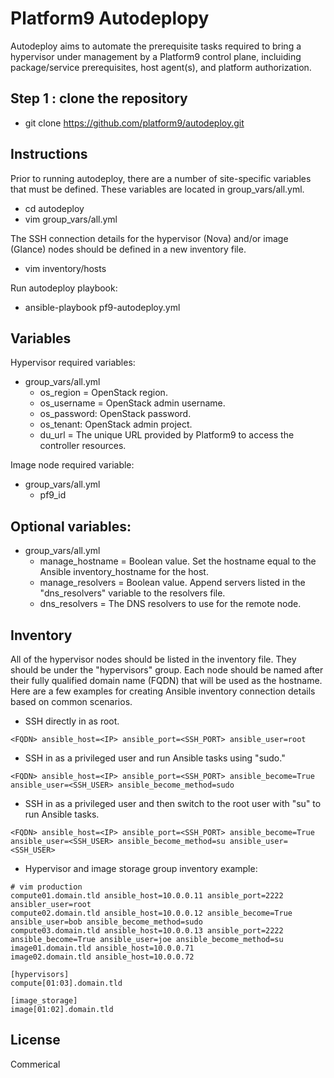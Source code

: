 # Platform9 Autodeplopy
Autodeploy aims to automate the prerequisite tasks required to bring a hypervisor under management by a Platform9 control plane, incluiding package/service prerequisites, host agent(s), and platform authorization.

## Step 1 : clone the repository
* git clone https://github.com/platform9/autodeploy.git

## Instructions

Prior to running autodeploy, there are a number of site-specific variables that must be defined.  These variables are located in group_vars/all.yml.
* cd autodeploy
* vim group_vars/all.yml

The SSH connection details for the hypervisor (Nova) and/or image (Glance) nodes should be defined in a new inventory file.
* vim inventory/hosts

Run autodeploy playbook:
* ansible-playbook pf9-autodeploy.yml

## Variables

Hypervisor required variables:

* group_vars/all.yml
    * os_region = OpenStack region.
    * os_username = OpenStack admin username.
    * os_password: OpenStack password.
    * os_tenant: OpenStack admin project.
    * du_url = The unique URL provided by Platform9 to access the controller resources.

Image node required variable:

* group_vars/all.yml
    * pf9_id

## Optional variables:

* group_vars/all.yml
    * manage_hostname = Boolean value. Set the hostname equal to the Ansible inventory_hostname for the host.
    * manage_resolvers = Boolean value. Append servers listed in the "dns_resolvers" variable to the resolvers file.
    * dns_resolvers = The DNS resolvers to use for the remote node.


## Inventory

All of the hypervisor nodes should be listed in the inventory file. They should be under the "hypervisors" group. Each node should be named after their fully qualified domain name (FQDN) that will be used as the hostname. Here are a few examples for creating Ansible inventory connection details based on common scenarios.

* SSH directly in as root.
```
<FQDN> ansible_host=<IP> ansible_port=<SSH_PORT> ansible_user=root
```

* SSH in as a privileged user and run Ansible tasks using "sudo."
```
<FQDN> ansible_host=<IP> ansible_port=<SSH_PORT> ansible_become=True ansible_user=<SSH_USER> ansible_become_method=sudo
```

* SSH in as a privileged user and then switch to the root user with "su" to run Ansible tasks.
```
<FQDN> ansible_host=<IP> ansible_port=<SSH_PORT> ansible_become=True ansible_user=<SSH_USER> ansible_become_method=su ansible_user=<SSH_USER>
```

* Hypervisor and image storage group inventory example:
```
# vim production
compute01.domain.tld ansible_host=10.0.0.11 ansible_port=2222 ansibler_user=root
compute02.domain.tld ansible_host=10.0.0.12 ansible_become=True ansible_user=bob ansible_become_method=sudo
compute03.domain.tld ansible_host=10.0.0.13 ansible_port=2222 ansible_become=True ansible_user=joe ansible_become_method=su
image01.domain.tld ansible_host=10.0.0.71
image02.domain.tld ansible_host=10.0.0.72

[hypervisors]
compute[01:03].domain.tld

[image_storage]
image[01:02].domain.tld
```

## License

Commerical
